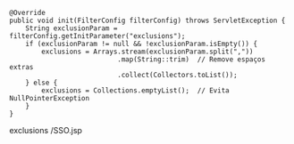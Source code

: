     @Override
    public void init(FilterConfig filterConfig) throws ServletException {
        String exclusionParam = filterConfig.getInitParameter("exclusions");
        if (exclusionParam != null && !exclusionParam.isEmpty()) {
            exclusions = Arrays.stream(exclusionParam.split(","))
                               .map(String::trim)  // Remove espaços extras
                               .collect(Collectors.toList());
        } else {
            exclusions = Collections.emptyList();  // Evita NullPointerException
        }
    }
<init-param>
    <param-name>exclusions</param-name>
    <param-value>/SSO.jsp</param-value>
</init-param>
